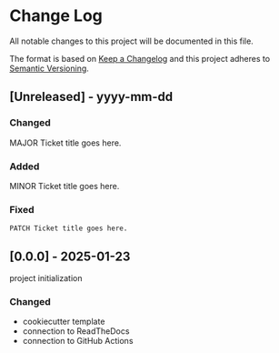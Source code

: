 # Change Log
All notable changes to this project will be documented in this file.

The format is based on [Keep a Changelog](http://keepachangelog.com/)
and this project adheres to [Semantic Versioning](http://semver.org/).

## [Unreleased] - yyyy-mm-dd

### Changed
  MAJOR Ticket title goes here.

### Added
  MINOR Ticket title goes here.

### Fixed
    PATCH Ticket title goes here.


## [0.0.0] - 2025-01-23
project initialization

### Changed
  - cookiecutter template
  - connection to ReadTheDocs
  - connection to GitHub Actions
